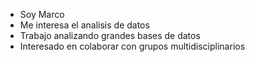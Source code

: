 - Soy Marco
- Me interesa el analisis de datos
- Trabajo analizando grandes bases de datos
- Interesado en colaborar con grupos multidisciplinarios  

<!---
DVMarco/DVMarco is a ✨ special ✨ repository because its `README.md` (this file) appears on your GitHub profile.
You can click the Preview link to take a look at your changes.
--->
